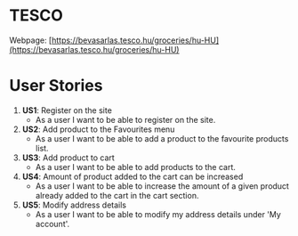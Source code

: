 # TESCO

Webpage: [https://bevasarlas.tesco.hu/groceries/hu-HU](https://bevasarlas.tesco.hu/groceries/hu-HU)

# User Stories

1. **US1**: Register on the site
    - As a user I want to be able to register on the site.
2. **US2**: Add product to the Favourites menu
    - As a user I want to be able to add a product to the favourite products list.
3. **US3**: Add product to cart
    - As a user I want to be able to add products to the cart.
4. **US4**: Amount of product added to the cart can be increased
    - As a user I want to be able to increase the amount of a given product already added to the cart in the cart
      section.
5. **US5**: Modify address details
    - As a user I want to be able to modify my address details under 'My account'.